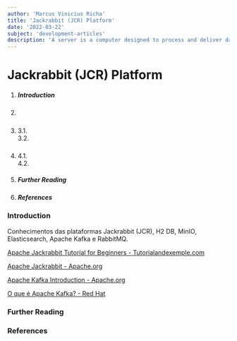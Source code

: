 ```yaml
---
author: 'Marcus Vinicius Richa'
title: 'Jackrabbit (JCR) Platform'
date: '2022-03-22'
subject: 'development-articles'
description: 'A server is a computer designed to process and deliver data to others computers over a network, being web servers some of the most famous while they are responsible to process requests and deliver data across the Wide World Web. And, eventhough a server application software may be installed in most current machines, usually servers designate high end machines that are able to serve to a lot of clients. Some types of servers available are Web Servers, Application Servers and Storage Servers, etc.'
---
```


# Jackrabbit (JCR) Platform

1. ##### Introduction
2. ##### 
3. ##### 
	3.1.   
	3.2.
4. ##### 
    4.1.   
    4.2. 
5. ##### Further Reading
6. ##### References
 
### Introduction










Conhecimentos das plataformas Jackrabbit (JCR), H2 DB, MinIO, Elasticsearch, Apache Kafka e RabbitMQ. 

[Apache Jackrabbit Tutorial for Beginners - Tutorialandexemple.com](https://www.tutorialandexample.com/apache-jackrabbit-tutorial)

[Apache Jackrabbit - Apache.org](https://jackrabbit.apache.org/jcr/first-hops.html)





[Apache Kafka Introduction - Apache.org](https://kafka.apache.org/intro)

[O que é Apache Kafka? - Red Hat](https://www.redhat.com/pt-br/topics/integration/what-is-apache-kafka)

### Further Reading

[]()


### References

[]()




